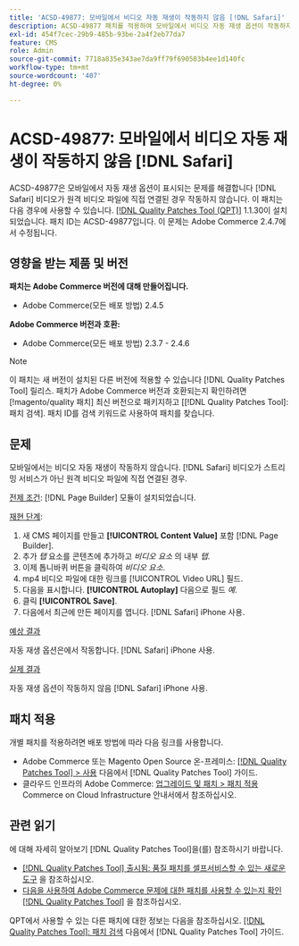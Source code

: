 ```yaml
---
title: 'ACSD-49877: 모바일에서 비디오 자동 재생이 작동하지 않음 [!DNL Safari]'
description: ACSD-49877 패치를 적용하여 모바일에서 비디오 자동 재생 옵션이 작동하지 않는 Adobe Commerce 문제를 해결합니다 [!DNL Safari] 비디오가 원격 비디오 파일에 직접 연결되는 경우입니다.
exl-id: 454f7cec-29b9-485b-93be-2a4f2eb77da7
feature: CMS
role: Admin
source-git-commit: 7718a835e343ae7da9ff79f690503b4ee1d140fc
workflow-type: tm+mt
source-wordcount: '407'
ht-degree: 0%

---
```


# ACSD-49877: 모바일에서 비디오 자동 재생이 작동하지 않음 [!DNL Safari]

ACSD-49877은 모바일에서 자동 재생 옵션이 표시되는 문제를 해결합니다 [!DNL Safari] 비디오가 원격 비디오 파일에 직접 연결된 경우 작동하지 않습니다. 이 패치는 다음 경우에 사용할 수 있습니다. [[!DNL Quality Patches Tool (QPT)]](/help/announcements/adobe-commerce-announcements/magento-quality-patches-released-new-tool-to-self-serve-quality-patches.md) 1.1.30이 설치되었습니다. 패치 ID는 ACSD-49877입니다. 이 문제는 Adobe Commerce 2.4.7에서 수정됩니다.

## 영향을 받는 제품 및 버전

**패치는 Adobe Commerce 버전에 대해 만들어집니다.**

* Adobe Commerce(모든 배포 방법) 2.4.5

**Adobe Commerce 버전과 호환:**

* Adobe Commerce(모든 배포 방법) 2.3.7 - 2.4.6

>[!NOTE]
>
>이 패치는 새 버전이 설치된 다른 버전에 적용할 수 있습니다 [!DNL Quality Patches Tool] 릴리스. 패치가 Adobe Commerce 버전과 호환되는지 확인하려면 [!magento/quality 패치] 최신 버전으로 패키지하고 [[!DNL Quality Patches Tool]: 패치 검색]. 패치 ID를 검색 키워드로 사용하여 패치를 찾습니다.

## 문제

모바일에서는 비디오 자동 재생이 작동하지 않습니다. [!DNL Safari] 비디오가 스트리밍 서비스가 아닌 원격 비디오 파일에 직접 연결된 경우.

<u>전제 조건</u>:
[!DNL Page Builder] 모듈이 설치되었습니다.

<u>재현 단계</u>:

1. 새 CMS 페이지를 만들고 **[!UICONTROL Content Value]** 포함 [!DNL Page Builder].
1. 추가 *탭* 요소를 콘텐츠에 추가하고 *비디오 요소* 의 내부 *탭*.
1. 이제 톱니바퀴 버튼을 클릭하여 *비디오 요소*.
1. mp4 비디오 파일에 대한 링크를 [!UICONTROL Video URL] 필드.
1. 다음을 표시합니다. **[!UICONTROL Autoplay]** 다음으로 필드 *예*.
1. 클릭 **[!UICONTROL Save]**.
1. 다음에서 최근에 만든 페이지를 엽니다. [!DNL Safari] iPhone 사용.

<u>예상 결과</u>

자동 재생 옵션은에서 작동합니다. [!DNL Safari] iPhone 사용.

<u>실제 결과</u>

자동 재생 옵션이 작동하지 않음 [!DNL Safari] iPhone 사용.

## 패치 적용

개별 패치를 적용하려면 배포 방법에 따라 다음 링크를 사용합니다.

* Adobe Commerce 또는 Magento Open Source 온-프레미스: [[!DNL Quality Patches Tool] > 사용](https://experienceleague.adobe.com/docs/commerce-operations/tools/quality-patches-tool/usage.html) 다음에서 [!DNL Quality Patches Tool] 가이드.
* 클라우드 인프라의 Adobe Commerce: [업그레이드 및 패치 > 패치 적용](https://experienceleague.adobe.com/docs/commerce-cloud-service/user-guide/develop/upgrade/apply-patches.html) Commerce on Cloud Infrastructure 안내서에서 참조하십시오.

## 관련 읽기

에 대해 자세히 알아보기 [!DNL Quality Patches Tool]을(를) 참조하시기 바랍니다.

* [[!DNL Quality Patches Tool] 출시됨: 품질 패치를 셀프서비스할 수 있는 새로운 도구](/help/announcements/adobe-commerce-announcements/magento-quality-patches-released-new-tool-to-self-serve-quality-patches.md) 을 참조하십시오.
* [다음을 사용하여 Adobe Commerce 문제에 대한 패치를 사용할 수 있는지 확인 [!DNL Quality Patches Tool]](/help/support-tools/patches-available-in-qpt-tool/check-patch-for-magento-issue-with-magento-quality-patches.md) 을 참조하십시오.

QPT에서 사용할 수 있는 다른 패치에 대한 정보는 다음을 참조하십시오. [[!DNL Quality Patches Tool]: 패치 검색](https://experienceleague.adobe.com/tools/commerce-quality-patches/index.html) 다음에서 [!DNL Quality Patches Tool] 가이드.
